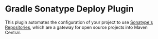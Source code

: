 Gradle Sonatype Deploy Plugin
==============================

This plugin automates the configuration of your project to use 
[Sonatype's Repositories](https://docs.sonatype.org/display/Repository/Sonatype+OSS+Maven+Repository+Usage+Guide), which
are a gateway for open source projects into Maven Central.

